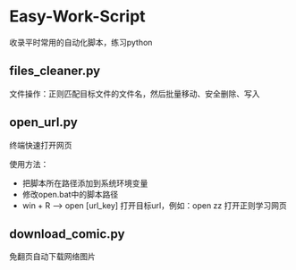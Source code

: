# Easy-Work-Script
收录平时常用的自动化脚本，练习python

## files_cleaner.py
文件操作：正则匹配目标文件的文件名，然后批量移动、安全删除、写入

## open_url.py
终端快速打开网页

使用方法：
 - 把脚本所在路径添加到系统环境变量
 - 修改open.bat中的脚本路径
 - win + R --> open [url_key] 打开目标url，例如：open zz 打开正则学习网页
 
## download_comic.py
免翻页自动下载网络图片